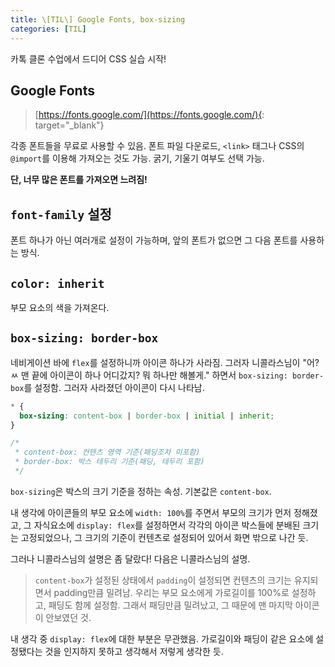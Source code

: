 ```yaml
---
title: \[TIL\] Google Fonts, box-sizing
categories: [TIL]
---
```


카톡 클론 수업에서 드디어 CSS 실습 시작!

## Google Fonts

> [https://fonts.google.com/](https://fonts.google.com/){: target="\_blank"}

각종 폰트들을 무료로 사용할 수 있음. 폰트 파일 다운로드, `<link>` 태그나 CSS의 `@import`를 이용해 가져오는 것도 가능. 굵기, 기울기 여부도 선택 가능.

**단, 너무 많은 폰트를 가져오면 느려짐!**

## `font-family` 설정

폰트 하나가 아닌 여러개로 설정이 가능하며, 앞의 폰트가 없으면 그 다음 폰트를 사용하는 방식.

## `color: inherit`

부모 요소의 색을 가져온다.

## `box-sizing: border-box`

네비게이션 바에 `flex`를 설정하니까 아이콘 하나가 사라짐. 그러자 니콜라스님이 "어? ㅆ 맨 끝에 아이콘이 하나 어디갔지? 뭐 하나만 해볼게." 하면서 `box-sizing: border-box`를 설정함. 그러자 사라졌던 아이콘이 다시 나타남.

```css
* {
  box-sizing: content-box | border-box | initial | inherit;
}

/*
 * content-box: 컨텐츠 영역 기준(패딩조차 미포함)
 * border-box: 박스 테두리 기준(패딩, 테두리 포함)
 */
```

`box-sizing`은 박스의 크기 기준을 정하는 속성. 기본값은 `content-box`.

내 생각에 아이콘들의 부모 요소에 `width: 100%`를 주면서 부모의 크기가 먼저 정해졌고, 그 자식요소에 `display: flex`를 설정하면서 각각의 아이콘 박스들에 분배된 크기는 고정되었으나, 그 크기의 기준이 컨텐츠로 설정되어 있어서 화면 밖으로 나간 듯.

그러나 니콜라스님의 설명은 좀 달랐다! 다음은 니콜라스님의 설명.

> `content-box`가 설정된 상태에서 `padding`이 설정되면 컨텐츠의 크기는 유지되면서 padding만큼 밀려남. 우리는 부모 요소에게 가로길이를 100%로 설정하고, 패딩도 함께 설정함. 그래서 패딩만큼 밀려났고, 그 때문에 맨 마지막 아이콘이 안보였던 것.

내 생각 중 `display: flex`에 대한 부분은 무관했음. 가로길이와 패딩이 같은 요소에 설정됐다는 것을 인지하지 못하고 생각해서 저렇게 생각한 듯.
